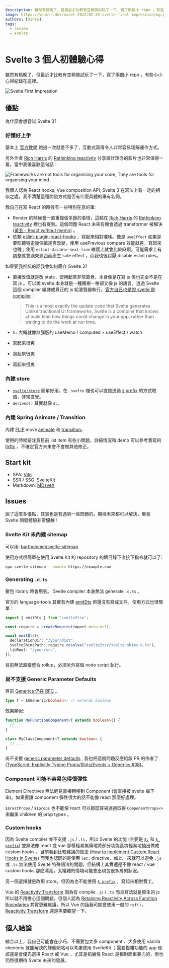 ```yaml
---
description: 雖然有點晚了，但最近才比較有空稍微試玩了一下，寫了兩個小 repo ，有些小小心得在這裡紀錄一下。
image: https://vdustr.dev/asset-2022/02-25-svelte-first-impression/og.png
authors: [ViPro]
tags:
  - review
  - svelte
---
```


# Svelte 3 個人初體驗心得

雖然有點晚了，但最近才比較有空稍微試玩了一下，寫了兩個小 repo ，有些小小心得紀錄在這裡。

![Svelte First Impression](https://vdustr.dev/asset-2022/02-25-svelte-first-impression/og.png)

<!--truncate-->

## 優點

為什麼會想嘗試 Svelte 3?

### 好懂好上手

基本上 [官方教學](https://svelte.dev/tutorial) 跑過一次就差不多了，互動式寫得令人非常容易理解運作方式。

另外作者 [Rich Harris](https://twitter.com/Rich_Harris) 的 [Rethinking reactivity](https://youtu.be/AdNJ3fydeao) 分享設計理念的影片也非常值得一看。當中我很喜歡這句話：

![Frameworks are not tools for organising your code, They are tools for organising your mind.](https://vdustr.dev/asset-2022/02-25-svelte-first-impression/framework.png)

我個人認為 React hooks, Vue composition API, Svelte 3 在寫法上有一定的相似之處，我不清楚這種開發方式是否有什麼具體的專有名詞。

我自己在寫 React 的時候有一些特別在意的事:

- Render 的時候會一直重複做多餘的事情，這點在 [Rich Harris](https://twitter.com/Rich_Harris) 的 [Rethinking reactivity](https://youtu.be/AdNJ3fydeao) 裡也有提到。這個問題 React 未來有機會透過 transformer 被解決 ([黃玄 - React without memo](https://youtu.be/lGEMwh32soc)) 。
- 依賴 [eslint-plugin-react-hooks](https://github.com/facebook/react/tree/0dedfcc/packages/eslint-plugin-react-hooks) ，寫起來相對囉嗦。像是 `useEffect` 如果是要監聽特定幾個值是否改變，使用 usePrevious compare 效能就差，寫起來也醜；使用 `eslint-disable-next-line` 維護上就會比較麻煩，可能需求上有調整就會漏東漏西而產生 side effect ，而我也很討厭 disable eslint rules。

如果要我推坑的話我會如何簡介 Svelte 3?

- 直接改值就是改 state，使用起來非常直覺，本身像是在寫 js 但也完全不是在寫 js 。可以說 svelte 本身就是一種獨樹一格卻又像 js 的語言，透過 Svelte 這個 compiler 編譯成真正的 js 給瀏覽器執行。[官方自已也是說 svelte 是 compiler](https://svelte.dev/blog/virtual-dom-is-pure-overhead#where-does-the-overhead-come-from)：

  > This is almost exactly the update code that Svelte generates. Unlike traditional UI frameworks, Svelte is a compiler that knows at build time how things could change in your app, rather than waiting to do the work at run time.

- `$:` 大概就像無腦版的 useMemo / computed + useEffect / watch
- 寫起來很爽
- 寫起來很爽
- 寫起來很爽

### 內建 store

- [`svelte/store`](https://svelte.dev/docs#run-time-svelte-store) 簡單好用。在 `.svelte` 裡也可以直接透過 [`$` prefix](https://svelte.dev/docs#component-format-script-4-prefix-stores-with-$-to-access-their-values) 的方式取值，非常直覺。
- `derived()` 其實就像 `$:`。

### 內建 Spring Animate / Transition

內建 [FLIP](https://aerotwist.com/blog/flip-your-animations/) move [animate](https://svelte.dev/docs#run-time-svelte-animate) 和 [transition](https://svelte.dev/docs#run-time-svelte-transition)。

使用的時候要注意目前 list item 有些小問題，詳細情況和 demo 可以參考我寫的 [likftc](../22/likftc.md) ，不確定官方未來會不會做其他修正。

## Start kit

- SPA: [Vite](https://github.com/vitejs/vite)
- SSR / SSG: [SvelteKit](https://github.com/sveltejs/kit)
- Markdown: [MDsveX](https://github.com/pngwn/MDsveX)

## Issues

說了這麼多優點，其實也是有遇到一些問題的。期待未來都可以解決，畢竟 Svelte 開發體驗非常優越！

### Svelte Kit 未內建 sitemap

可以用: [bartholomej/svelte-sitemap](https://github.com/bartholomej/svelte-sitemap)

使用方式很簡單在使用 Svelte Kit 的 repository 的跟目錄下直接下指令就可以了:

```bash
npx svelte-sitemap --domain https://example.com
```

### Generating `.d.ts`

要包 library 時會用到。 Svelte compiler 本身無法 generate `.d.ts` 。

官方的 language-tools 其實有內建 [emitDts](https://github.com/sveltejs/language-tools/blob/6ef2442/packages/svelte2tsx/src/emitDts.ts) 但還沒有寫成文件。使用方式也很簡單：

```ts
import { emitDts } from "svelte2tsx";

const require = createRequire(import.meta.url);

await emitDts({
  declarationDir: "/your/dist",
  svelteShimsPath: require.resolve("svelte2tsx/svelte-shims.d.ts"),
  libRoot: "/your/src",
});
```

目前無法直接整合 rollup，必須另外寫個 node script 執行。

### 尚不支援 Generic Parameter Defaults

目前 [Generics 仍在 RFC](https://github.com/sveltejs/rfcs/pull/38) 。

```ts
type T = $$Generic<boolean>; // extends boolean
```

效果類似:

```ts
function MyFunctionComponent<T extends boolean>() {
  // ...
}

class MyClassComponent<T extends boolean> {
  // ...
}
```

尚不支援 [generic parameter defaults](https://www.typescriptlang.org/docs/handbook/release-notes/typescript-2-3.html#generic-parameter-defaults) , 我也把這個問題反應給該 PR 的作者了([TypeScript: Explicitly Typing Props/Slots/Events + Generics #38](https://github.com/sveltejs/rfcs/pull/38#issuecomment-1039834806))。

### Component 可能不容易包得很彈性

Element Directives 無法輕易直接轉移到 Component (會直接被 svelte 擋下來)。如果要讓 component 彈性很大的話不能像 react 那麼好處理。

`$$restProps` / `$$props` 也不能像 react 可以那麼容易透過取得 `ComponentProps<>` 來繼承 children 的 prop types 。

### Custom hooks

因為 Svelte compiler 並不支援 `.js` / `.ts`，所以 Svelte 的功能 (主要是 [`$:`](https://svelte.dev/docs#component-format-script-3-$-marks-a-statement-as-reactive) 和 [`$ prefix`](https://svelte.dev/docs#component-format-script-4-prefix-stores-with-$-to-access-their-values)) 並無法像 react 或 vue 那樣輕易無痛地將部分功能區塊輕易地抽出做成 custom hooks 。目前看到比較建議的做法 ([How to Implement Custom React Hooks in Svelte](https://gradientdescent.de/custom-hooks/#Mypreferredsolution)) 而我也認同的是使用 `let:` directive，如此一來就可以避免 `.js` 或 `.ts` 無法使用 Svelte 特殊語法的問題，但結構上其實還是不像 react / vue custom hooks 那麼漂亮，太複雜的情境可能會出現包很多層的狀況。

另一個選擇就是改用 store，但因為也不能使用 [`$ prefix`](https://svelte.dev/docs#component-format-script-4-prefix-stores-with-$-to-access-their-values) ，寫起來相對費工。

Vue 的 [Reactivity Transform](https://vuejs.org/guide/extras/reactivity-transform.html) 因為有 compile `.js` / `.ts` 而且寫法就是原生的 js 所以就不用擔心這個問題，但個人認為 [Retaining Reactivity Across Function Boundaries](https://vuejs.org/guide/extras/reactivity-transform.html#retaining-reactivity-across-function-boundaries) 其實更難維護，所以 Vue 的話我可能會使用一般的 `ref()`， [Reactivity Transform](https://vuejs.org/guide/extras/reactivity-transform.html) 還是需要觀望一下。

## 個人結論

綜合以上，我自己可能會在小巧、不需要包太多 component 、大多使用 vanilla elements 就能解決的靜態網站可以考慮使用 SvelteKit ；需要複雜功能的 app 應該還是會優先選擇 React 或 Vue ，尤其是拓展性 React 是相對簡單暴力的，但也仍然很期待 Svelte 未來的發展。
